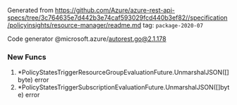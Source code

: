 Generated from https://github.com/Azure/azure-rest-api-specs/tree/3c764635e7d442b3e74caf593029fcd440b3ef82//specification/policyinsights/resource-manager/readme.md tag: `package-2020-07`

Code generator @microsoft.azure/autorest.go@2.1.178


### New Funcs

1. *PolicyStatesTriggerResourceGroupEvaluationFuture.UnmarshalJSON([]byte) error
1. *PolicyStatesTriggerSubscriptionEvaluationFuture.UnmarshalJSON([]byte) error
